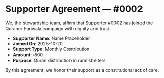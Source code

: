 # Supporter Agreement — #0002

We, the stewardship team, affirm that Supporter #0002 has joined the Quraner Fariwala campaign with dignity and trust.

- **Supporter Name**: Name Placeholder
- **Joined On**: 2025-10-20
- **Support Type**: Monthly Contribution
- **Amount**: ৳500
- **Purpose**: Quran distribution in rural shelters

By this agreement, we honor their support as a constitutional act of care.
